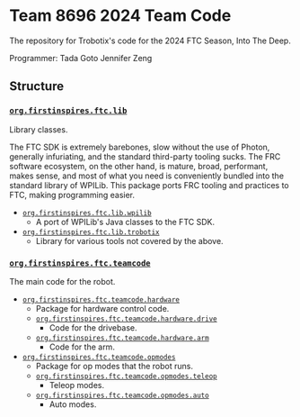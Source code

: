 # Team 8696 2024 Team Code

The repository for Trobotix's code for the 2024 FTC Season, Into The Deep.

Programmer:
Tada Goto
Jennifer Zeng

## Structure

### [`org.firstinspires.ftc.lib`](https://github.com/8696-Trobotix/IntoTheDeep/tree/main/TeamCode/src/main/java/org/firstinspires/ftc/lib)

Library classes.

The FTC SDK is extremely barebones, slow without the use of Photon, generally infuriating, and the
standard third-party tooling sucks. The FRC software ecosystem, on the other hand, is mature, broad,
performant, makes sense, and most of what you need is conveniently bundled into the standard library
of WPILib. This package ports FRC tooling and practices to FTC, making programming easier.

- [`org.firstinspires.ftc.lib.wpilib`](https://github.com/8696-Trobotix/IntoTheDeep/tree/main/TeamCode/src/main/java/org/firstinspires/ftc/lib/wpilib)
    - A port of WPILib's Java classes to the FTC SDK.
- [`org.firstinspires.ftc.lib.trobotix`](https://github.com/8696-Trobotix/IntoTheDeep/tree/main/TeamCode/src/main/java/org/firstinspires/ftc/lib/trobotix)
    - Library for various tools not covered by the above.

### [`org.firstinspires.ftc.teamcode`](https://github.com/8696-Trobotix/IntoTheDeep/tree/main/TeamCode/src/main/java/org/firstinspires/ftc/teamcode)

The main code for the robot.

- [`org.firstinspires.ftc.teamcode.hardware`](https://github.com/8696-Trobotix/IntoTheDeep/tree/main/TeamCode/src/main/java/org/firstinspires/ftc/teamcode/hardware)
  - Package for hardware control code.
  - [`org.firstinspires.ftc.teamcode.hardware.drive`](https://github.com/8696-Trobotix/IntoTheDeep/tree/main/TeamCode/src/main/java/org/firstinspires/ftc/teamcode/hardware/drive)
    - Code for the drivebase.
  - [`org.firstinspires.ftc.teamcode.hardware.arm`](https://github.com/8696-Trobotix/IntoTheDeep/tree/main/TeamCode/src/main/java/org/firstinspires/ftc/teamcode/hardware/arm)
    - Code for the arm.
- [`org.firstinspires.ftc.teamcode.opmodes`](https://github.com/8696-Trobotix/IntoTheDeep/tree/main/TeamCode/src/main/java/org/firstinspires/ftc/teamcode/opmodes)
  - Package for op modes that the robot runs.
  - [`org.firstinspires.ftc.teamcode.opmodes.teleop`](https://github.com/8696-Trobotix/IntoTheDeep/tree/main/TeamCode/src/main/java/org/firstinspires/ftc/teamcode/opmodes/teleop)
    - Teleop modes.
  - [`org.firstinspires.ftc.teamcode.opmodes.auto`](https://github.com/8696-Trobotix/IntoTheDeep/tree/main/TeamCode/src/main/java/org/firstinspires/ftc/teamcode/opmodes/auto)
    - Auto modes.
